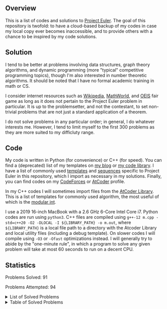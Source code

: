 ## Overview
This is a list of codes and solutions to [Project Euler](https://projecteuler.net/). The goal of this repository is twofold: to have a cloud-based backup of my codes in case my local copy ever becomes inaccessible, and to provide others with a chance to be inspired by my code solutions. 

## Solution
I tend to be better at problems involving data structures, graph theory algorithms, and dynamic programming (more "typical" competitive programming topics), though I'm also interested in number theoretic algorithms. It should be noted that I have no formal academic training in math or CS. 

I consider internet resources such as [Wikipedia](https://en.wikipedia.org/wiki/Main_Page), [MathWorld](https://mathworld.wolfram.com/), and [OEIS](https://oeis.org/) fair game as long as it does not pertain to the Project Euler problem in particular. It is up to the problemsetter, and not the contestant, to set non-trivial problems that are not just a standard application of a theorem. 

I do not solve problems in any particular order; in general, I do whatever interests me. However, I tend to limit myself to the first 300 problems as they are more suited to my difficluty range. 

## Code
My code is written in Python (for convenience) or C++ (for speed). You can find a (deprecated) list of my templates on [my blog](https://dustin-miao.github.io/) or [my code library](https://dustin-miao.github.io/library/). I have a list of commonly used [templates](templates) and [sequences](sequences) specific to Project Euler in this repository, which I import as necessary in my solutions.  Finally, you can find codes on my [CodeForces](https://codeforces.com/profile/dutin) or [AtCoder](https://atcoder.jp/users/dutinmeow) profile. 

In my C++ codes I will sometimes import files from the [AtCoder Library](https://atcoder.github.io/ac-library/production/document_en/index.html). This is a list of templates for commonly used algorithm, the most useful of which is the [modular int](https://atcoder.github.io/ac-library/production/document_en/modint.html). 

I use a 2019 16-inch MacBook with a 2.6 GHz 6-Core Intel Core i7. Python codes are run using `python3`. C++ files are  compiled using `g++-12 m.cpp -std=c++20 -O2 -DLOCAL -I ${LIBRARY_PATH} -o m.out`, where `${LIBRARY_PATH}` is a local file path to a directory with the Atcoder Library and local utility files (including a debug template). On slower codes I will compile using `-O3` or `-Ofast` optimizations instead. I will generally try to abide by the "one-minute rule", in which a program to solve any given problem will take at most 60 seconds to run on a decent CPU. 

## Statistics


Problems Solved: 91

Problems Attempted: 94

<details><summary>List of Solved Problems</summary>

- [1: multiples of 3 or 5](0001-multiples-of-3-or-5)
- [2: even fibonacci numbers](0002-even-fibonacci-numbers)
- [3: largest prime factor](0003-largest-prime-factor)
- [4: largest palindrome product](0004-largest-palindrome-product)
- [5: smallest multiple](0005-smallest-multiple)
- [6: sum square difference](0006-sum-square-difference)
- [7: 10001st prime](0007-10001st-prime)
- [8: largest product in a series](0008-largest-product-in-a-series)
- [9: special pythagorean triple](0009-special-pythagorean-triple)
- [10: summation of primes](0010-summation-of-primes)
- [11: largest product in a grid](0011-largest-product-in-a-grid)
- [12: highly divisible triangular number](0012-highly-divisible-triangular-number)
- [13: large sum](0013-large-sum)
- [14: longest collatz sequence](0014-longest-collatz-sequence)
- [15: lattice paths](0015-lattice-paths)
- [16: power digit sum](0016-power-digit-sum)
- [17: number letter counts](0017-number-letter-counts)
- [18: maximum path sum i](0018-maximum-path-sum-i)
- [19: counting sundays](0019-counting-sundays)
- [20: factorial digit sum](0020-factorial-digit-sum)
- [21: amicable numbers](0021-amicable-numbers)
- [22: names score](0022-names-score)
- [23: non abundant sums](0023-non-abundant-sums)
- [24: lexicographic permutations](0024-lexicographic-permutations)
- [25: 1000 digit fibonacci number](0025-1000-digit-fibonacci-number)
- [26: reciprocal cycles](0026-reciprocal-cycles)
- [27: quadratic primes](0027-quadratic-primes)
- [28: number spiral diagonals](0028-number-spiral-diagonals)
- [29: distinct powers](0029-distinct-powers)
- [30: digit fifth powers](0030-digit-fifth-powers)
- [31: coin sums](0031-coin-sums)
- [32: pandigital products](0032-pandigital-products)
- [33: digit cancelling fractions](0033-digit-cancelling-fractions)
- [34: digit factorials](0034-digit-factorials)
- [35: circular primes](0035-circular-primes)
- [36: double base polindrome](0036-double-base-polindrome)
- [37: truncatable primes](0037-truncatable-primes)
- [38: pandigital multiples](0038-pandigital-multiples)
- [40: champernownes constant](0040-champernownes-constant)
- [42: coded triangle numbers](0042-coded-triangle-numbers)
- [44: pentagon numbers](0044-pentagon-numbers)
- [45: triangular pentagonal and hexagonal](0045-triangular-pentagonal-and-hexagonal)
- [47: distinct prime factors](0047-distinct-prime-factors)
- [48: self powers](0048-self-powers)
- [49: prime permutations](0049-prime-permutations)
- [50: consecutive prime sum](0050-consecutive-prime-sum)
- [51: prime digit replacements](0051-prime-digit-replacements)
- [52: permuted multiples](0052-permuted-multiples)
- [53: combinatoric selections](0053-combinatoric-selections)
- [54: poker hands](0054-poker-hands)
- [55: lychrel numbers](0055-lychrel-numbers)
- [56: powerful digit sum](0056-powerful-digit-sum)
- [57: square roots convergents](0057-square-roots-convergents)
- [58: spiral primes](0058-spiral-primes)
- [59: xor decryption](0059-xor-decryption)
- [67: maximum path sum ii](0067-maximum-path-sum-ii)
- [68: magic 5 gon ring](0068-magic-5-gon-ring)
- [69: totient maximum](0069-totient-maximum)
- [70: totient permutation](0070-totient-permutation)
- [71: ordered fractions](0071-ordered-fractions)
- [72: counting fractions](0072-counting-fractions)
- [74: digit factorial chains](0074-digit-factorial-chains)
- [75: singular integer right triangles](0075-singular-integer-right-triangles)
- [76: counting summations](0076-counting-summations)
- [81: path sum two ways](0081-path-sum-two-ways)
- [82: path sum three ways](0082-path-sum-three-ways)
- [83: path sum four ways](0083-path-sum-four-ways)
- [85: counting rectangles](0085-counting-rectangles)
- [87: prime power triples](0087-prime-power-triples)
- [92: square digit chains](0092-square-digit-chains)
- [96: su doku](0096-su-doku)
- [97: large non mersenne prime](0097-large-non-mersenne-prime)
- [99: largest exponential](0099-largest-exponential)
- [102: triangle containment](0102-triangle-containment)
- [104: pandigital fibonacci ends](0104-pandigital-fibonacci-ends)
- [114: counting block combinations i](0114-counting-block-combinations-i)
- [115: counting block combinations ii](0115-counting-block-combinations-ii)
- [116: red green or blue tiles](0116-red-green-or-blue-tiles)
- [117: red green and blue tiles](0117-red-green-and-blue-tiles)
- [179: consecutive positive divisors](0179-consecutive-positive-divisors)
- [191: prize strings](0191-prize-strings)
- [204: generalised hamming numbers](0204-generalised-hamming-numbers)
- [205: dice game](0205-dice-game)
- [206: concealed square](0206-concealed-square)
- [258: a lagged fibonacci sequence](0258-a-lagged-fibonacci-sequence)
- [301: nim](0301-nim)
- [386: maximum length of an antichain](0386-maximum-length-of-an-antichain)
- [497: drunken tower of hanoi](0497-drunken-tower-of-hanoi)
- [500: problem 500](0500-problem-500)
- [686: powers of two](0686-powers-of-two)
- [808: reversible prime squares](0808-reversible-prime-squares)
</details>

<details><summary>Table of Solved Problems</summary>

|<!---->|<!---->|<!---->|<!---->|<!---->|<!---->|<!---->|<!---->|<!---->|<!---->|
|:-----:|:-----:|:-----:|:-----:|:-----:|:-----:|:-----:|:-----:|:-----:|:-----:|
|[1](0001-multiples-of-3-or-5)|[2](0002-even-fibonacci-numbers)|[3](0003-largest-prime-factor)|[4](0004-largest-palindrome-product)|[5](0005-smallest-multiple)|[6](0006-sum-square-difference)|[7](0007-10001st-prime)|[8](0008-largest-product-in-a-series)|[9](0009-special-pythagorean-triple)|[10](0010-summation-of-primes)|
|[11](0011-largest-product-in-a-grid)|[12](0012-highly-divisible-triangular-number)|[13](0013-large-sum)|[14](0014-longest-collatz-sequence)|[15](0015-lattice-paths)|[16](0016-power-digit-sum)|[17](0017-number-letter-counts)|[18](0018-maximum-path-sum-i)|[19](0019-counting-sundays)|[20](0020-factorial-digit-sum)|
|[21](0021-amicable-numbers)|[22](0022-names-score)|[23](0023-non-abundant-sums)|[24](0024-lexicographic-permutations)|[25](0025-1000-digit-fibonacci-number)|[26](0026-reciprocal-cycles)|[27](0027-quadratic-primes)|[28](0028-number-spiral-diagonals)|[29](0029-distinct-powers)|[30](0030-digit-fifth-powers)|
|[31](0031-coin-sums)|[32](0032-pandigital-products)|[33](0033-digit-cancelling-fractions)|[34](0034-digit-factorials)|[35](0035-circular-primes)|[36](0036-double-base-polindrome)|[37](0037-truncatable-primes)|[38](0038-pandigital-multiples)||[40](0040-champernownes-constant)|
||[42](0042-coded-triangle-numbers)||[44](0044-pentagon-numbers)|[45](0045-triangular-pentagonal-and-hexagonal)||[47](0047-distinct-prime-factors)|[48](0048-self-powers)|[49](0049-prime-permutations)|[50](0050-consecutive-prime-sum)|
|[51](0051-prime-digit-replacements)|[52](0052-permuted-multiples)|[53](0053-combinatoric-selections)|[54](0054-poker-hands)|[55](0055-lychrel-numbers)|[56](0056-powerful-digit-sum)|[57](0057-square-roots-convergents)|[58](0058-spiral-primes)|[59](0059-xor-decryption)||
|||||||[67](0067-maximum-path-sum-ii)|[68](0068-magic-5-gon-ring)|[69](0069-totient-maximum)|[70](0070-totient-permutation)|
|[71](0071-ordered-fractions)|[72](0072-counting-fractions)||[74](0074-digit-factorial-chains)|[75](0075-singular-integer-right-triangles)|[76](0076-counting-summations)|||||
|[81](0081-path-sum-two-ways)|[82](0082-path-sum-three-ways)|[83](0083-path-sum-four-ways)||[85](0085-counting-rectangles)||[87](0087-prime-power-triples)||||
||[92](0092-square-digit-chains)||||[96](0096-su-doku)|[97](0097-large-non-mersenne-prime)||[99](0099-largest-exponential)||
||[102](0102-triangle-containment)||[104](0104-pandigital-fibonacci-ends)|||||||
||||[114](0114-counting-block-combinations-i)|[115](0115-counting-block-combinations-ii)|[116](0116-red-green-or-blue-tiles)|[117](0117-red-green-and-blue-tiles)||||
||||||||||<br>|
||||||||||<br>|
||||||||||<br>|
||||||||||<br>|
||||||||||<br>|
|||||||||[179](0179-consecutive-positive-divisors)||
||||||||||<br>|
|[191](0191-prize-strings)||||||||||
||||[204](0204-generalised-hamming-numbers)|[205](0205-dice-game)|[206](0206-concealed-square)|||||
||||||||||<br>|
||||||||||<br>|
||||||||||<br>|
||||||||||<br>|
||||||||[258](0258-a-lagged-fibonacci-sequence)|||
||||||||||<br>|
||||||||||<br>|
||||||||||<br>|
||||||||||<br>|
|[301](0301-nim)||||||||||
||||||||||<br>|
||||||||||<br>|
||||||||||<br>|
||||||||||<br>|
||||||||||<br>|
||||||||||<br>|
||||||||||<br>|
||||||[386](0386-maximum-length-of-an-antichain)|||||
||||||||||<br>|
||||||||||<br>|
||||||||||<br>|
||||||||||<br>|
||||||||||<br>|
||||||||||<br>|
||||||||||<br>|
||||||||||<br>|
||||||||||<br>|
||||||||||<br>|
|||||||[497](0497-drunken-tower-of-hanoi)|||[500](0500-problem-500)|
||||||||||<br>|
||||||||||<br>|
||||||||||<br>|
||||||||||<br>|
||||||||||<br>|
||||||||||<br>|
||||||||||<br>|
||||||||||<br>|
||||||||||<br>|
||||||||||<br>|
||||||||||<br>|
||||||||||<br>|
||||||||||<br>|
||||||||||<br>|
||||||||||<br>|
||||||||||<br>|
||||||||||<br>|
||||||||||<br>|
||||||[686](0686-powers-of-two)|||||
||||||||||<br>|
||||||||||<br>|
||||||||||<br>|
||||||||||<br>|
||||||||||<br>|
||||||||||<br>|
||||||||||<br>|
||||||||||<br>|
||||||||||<br>|
||||||||||<br>|
||||||||||<br>|
||||||||[808](0808-reversible-prime-squares)|||
||||||||||<br>|
||||||||||<br>|
</details>




